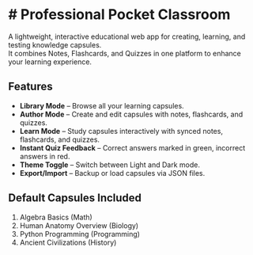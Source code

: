 # # Professional Pocket Classroom

A lightweight, interactive educational web app for creating, learning, and testing knowledge capsules.  
It combines Notes, Flashcards, and Quizzes in one platform to enhance your learning experience.

## Features

- **Library Mode** – Browse all your learning capsules.  
- **Author Mode** – Create and edit capsules with notes, flashcards, and quizzes.  
- **Learn Mode** – Study capsules interactively with synced notes, flashcards, and quizzes.  
- **Instant Quiz Feedback** – Correct answers marked in green, incorrect answers in red.  
- **Theme Toggle** – Switch between Light and Dark mode.  
- **Export/Import** – Backup or load capsules via JSON files.  

## Default Capsules Included

1. Algebra Basics (Math)  
2. Human Anatomy Overview (Biology)  
3. Python Programming (Programming)  
4. Ancient Civilizations (History)  


